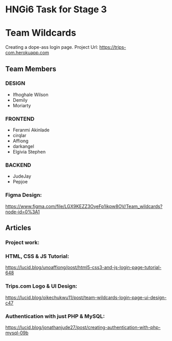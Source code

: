 # HNGi6 Task for Stage 3

# Team Wildcards

Creating a dope-ass login page.
Project Url: https://trips-com.herokuapp.com

## Team Members

### DESIGN

- Ifhoghale Wilson
- Demily
- Moriarty

### FRONTEND

- Feranmi Akinlade
- cirqlar
- Affiong
- darkangel
- Elgivia Stephen

### BACKEND

- JudeJay
- Pepjoe

### Figma Design:

https://www.figma.com/file/LGX9KEZZ3OyeFp1ikpw8OV/Team_wildcards?node-id=0%3A1

## Articles

### Project work:

### HTML, CSS & JS Tutorial:

https://lucid.blog/unoaffiong/post/html5-css3-and-js-login-page-tutorial-648

### Trips.com Logo & UI Design:

https://lucid.blog/oikechukwu11/post/team-wildcards-login-page-ui-design-c47

### Authentication with just PHP & MySQL:

https://lucid.blog/jonathanjude27/post/creating-authentication-with-php-mysql-09b
